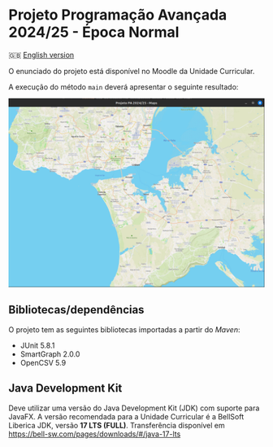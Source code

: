 # Projeto Programação Avançada 2024/25 - Época Normal

:gb: [English version](README_EN.md)

O enunciado do projeto está disponível no Moodle da Unidade Curricular.

A execução do método `main` deverá apresentar o seguinte resultado:

![Figura 1](images/example.png)

## Bibliotecas/dependências

O projeto tem as seguintes bibliotecas importadas a partir do _Maven_:

- JUnit 5.8.1
- SmartGraph 2.0.0
- OpenCSV 5.9

## Java Development Kit

Deve utilizar uma versão do Java Development Kit (JDK) com suporte para JavaFX. A versão recomendada para a Unidade Curricular é a BellSoft Liberica JDK, versão **17 LTS (FULL)**. Transferência disponível em https://bell-sw.com/pages/downloads/#/java-17-lts

